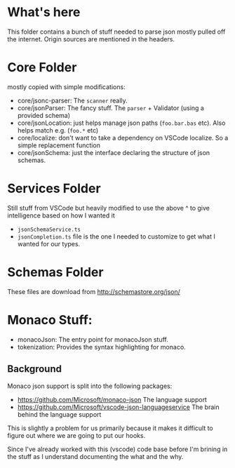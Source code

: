 # What's here

This folder contains a bunch of stuff needed to parse json mostly pulled off the internet. Origin sources are mentioned in the headers.

# Core Folder
mostly copied with simple modifications:
* core/jsonc-parser: The `scanner` really.
* core/jsonParser: The fancy stuff. The `parser` + Validator (using a provided schema)
* core/jsonLocation: just helps manage json paths (`foo.bar.bas` etc). Also helps match e.g. (`foo.*` etc)
* core/localize: don't want to take a dependency on VSCode localize. So a simple replacement function
* core/jsonSchema: just the interface declaring the structure of json schemas.

# Services Folder
Still stuff from VSCode but heavily modified to use the above ^ to give intelligence based on how I wanted it

* `jsonSchemaService.ts`
* `jsonCompletion.ts` file is the one I needed to customize to get what I wanted for our types.

# Schemas Folder
These files are download from http://schemastore.org/json/

# Monaco Stuff:
* monacoJson: The entry point for monacoJson stuff.
* tokenization: Provides the syntax highlighting for monaco.

## Background

Monaco json support is split into the following packages:

* https://github.com/Microsoft/monaco-json The language support
* https://github.com/Microsoft/vscode-json-languageservice The brain behind the language support

This is slightly a problem for us primarily because it makes it difficult to figure out where we are going to put our hooks.

Since I've already worked with this (vscode) code base before I'm brining in the stuff as I understand documenting the what and the why.
